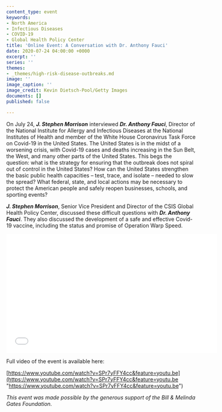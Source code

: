```yaml
---
content_type: event
keywords:
- North America
- Infectious Diseases
- COVID-19
- Global Health Policy Center
title: 'Online Event: A Conversation with Dr. Anthony Fauci'
date: 2020-07-24 04:00:00 +0000
excerpt: ''
series: ''
themes:
- _themes/high-risk-disease-outbreaks.md
image: ''
image_caption: ''
image_credit: Kevin Dietsch-Pool/Getty Images
documents: []
published: false

---
```

On July 24, **_J. Stephen Morrison_** interviewed **_Dr. Anthony Fauci_**, Director of the National Institute for Allergy and Infectious Diseases at the National Institutes of Health and member of the White House Coronavirus Task Force on Covid-19 in the United States. The United States is in the midst of a worsening crisis, with Covid-19 cases and deaths increasing in the Sun Belt, the West, and many other parts of the United States. This begs the question: what is the strategy for ensuring that the outbreak does not spiral out of control in the United States? How can the United States strengthen the basic public health capacities – test, trace, and isolate – needed to slow the spread? What federal, state, and local actions may be necessary to protect the American people and safely reopen businesses, schools, and sporting events?

**_J. Stephen Morrison_**, Senior Vice President and Director of the CSIS Global Health Policy Center, discussed these difficult questions with **_Dr. Anthony Fauci_**. They also discussed the development of a safe and effective Covid-19 vaccine, including the status and promise of Operation Warp Speed.

<div class="video-wrapper post-feature-video"><iframe width="560" height="315" src="[https://www.youtube.com/embed/SPr7yFFY4cc](https://www.youtube.com/embed/SPr7yFFY4cc "https://www.youtube.com/embed/SPr7yFFY4cc")" frameborder="0" allow="accelerometer; autoplay; encrypted-media; gyroscope; picture-in-picture" allowfullscreen></iframe></div>

Full video of the event is available here:

[https://www.youtube.com/watch?v=SPr7yFFY4cc&feature=youtu.be](https://www.youtube.com/watch?v=SPr7yFFY4cc&feature=youtu.be "https://www.youtube.com/watch?v=SPr7yFFY4cc&feature=youtu.be")

_This event was made possible by the generous support of the Bill & Melinda Gates Foundation._